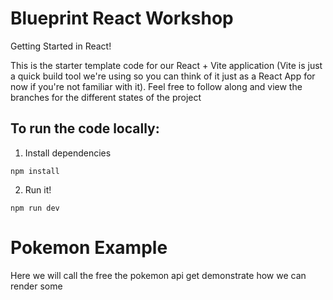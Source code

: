 # Blueprint React Workshop

Getting Started in React!

This is the starter template code for our React + Vite application (Vite is just a quick build tool we're using so you can think of it just as a React App for now if you're not familiar with it). Feel free to follow along and view the branches for the different states of the project

## To run the code locally:
1. Install dependencies
```
npm install
```
2. Run it!
```
npm run dev
```

# Pokemon Example

Here we will call the free the pokemon api get demonstrate how we can render some 
